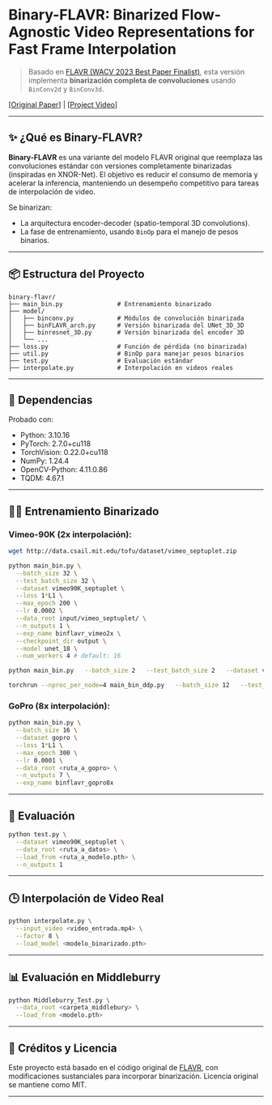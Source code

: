 
# Binary-FLAVR: Binarized Flow-Agnostic Video Representations for Fast Frame Interpolation

> Basado en [FLAVR (WACV 2023 Best Paper Finalist)](https://tarun005.github.io/FLAVR/), esta versión implementa **binarización completa de convoluciones** usando `BinConv2d` y `BinConv3d`.

[[Original Paper](https://arxiv.org/pdf/2012.08512.pdf)] | [[Project Video](https://youtu.be/HFOY7CGpJRM)]

---

## ✨ ¿Qué es Binary-FLAVR?

**Binary-FLAVR** es una variante del modelo FLAVR original que reemplaza las convoluciones estándar con versiones completamente binarizadas (inspiradas en XNOR-Net). El objetivo es reducir el consumo de memoria y acelerar la inferencia, manteniendo un desempeño competitivo para tareas de interpolación de video.

Se binarizan:
- La arquitectura encoder-decoder (spatio-temporal 3D convolutions).
- La fase de entrenamiento, usando `BinOp` para el manejo de pesos binarios.

---

## 📦 Estructura del Proyecto

```
binary-flavr/
├── main_bin.py               # Entrenamiento binarizado
├── model/
│   ├── binconv.py            # Módulos de convolución binarizada
│   ├── binFLAVR_arch.py      # Versión binarizada del UNet_3D_3D
│   ├── binresnet_3D.py       # Versión binarizada del encoder 3D
│   └── ...
├── loss.py                   # Función de pérdida (no binarizada)
├── util.py                   # BinOp para manejar pesos binarios
├── test.py                   # Evaluación estándar
├── interpolate.py            # Interpolación en videos reales
```

---

## 🧩 Dependencias

Probado con:

- Python: 3.10.16
- PyTorch: 2.7.0+cu118
- TorchVision: 0.22.0+cu118
- NumPy: 1.24.4
- OpenCV-Python: 4.11.0.86
- TQDM: 4.67.1


---

## 🏋️‍♂️ Entrenamiento Binarizado

### Vimeo-90K (2x interpolación):

```bash
wget http://data.csail.mit.edu/tofu/dataset/vimeo_septuplet.zip
```

```bash
python main_bin.py \
  --batch_size 32 \
  --test_batch_size 32 \
  --dataset vimeo90K_septuplet \
  --loss 1*L1 \
  --max_epoch 200 \
  --lr 0.0002 \
  --data_root input/vimeo_septuplet/ \
  --n_outputs 1 \
  --exp_name binflavr_vimeo2x \
  --checkpoint_dir output \
  --model unet_18 \
  --num_workers 4 # default: 16
```

```bash
python main_bin.py   --batch_size 2   --test_batch_size 2   --dataset vimeo90K_septuplet   --loss 1*L1   --max_epoch 200   --lr 0.0002   --data_root input/vimeo_septuplet/   --n_outputs 1   --exp_name binflavr_vimeo2x_nodata_parallel   --checkpoint_dir output   --model unet_18   --num_workers 2   --cuda True
```

```bash
torchrun --nproc_per_node=4 main_bin_ddp.py   --batch_size 12   --test_batch_size 2   --dataset vimeo90K_septuplet   --loss 1*L1   --max_epoch 200   --lr 0.0002   --data_root input/vimeo_septuplet/   --n_outputs 1   --exp_name binflavr_vimeo2x_batch12   --checkpoint_dir output   --model unet_18   --num_workers 2   --cuda True
```


### GoPro (8x interpolación):

```bash
python main_bin.py \
  --batch_size 16 \
  --dataset gopro \
  --loss 1*L1 \
  --max_epoch 300 \
  --lr 0.0001 \
  --data_root <ruta_a_gopro> \
  --n_outputs 7 \
  --exp_name binflavr_gopro8x
```

---

## 🧪 Evaluación

```bash
python test.py \
  --dataset vimeo90K_septuplet \
  --data_root <ruta_a_datos> \
  --load_from <ruta_a_modelo.pth> \
  --n_outputs 1
```

---

## 🕒 Interpolación de Video Real

```bash
python interpolate.py \
  --input_video <video_entrada.mp4> \
  --factor 8 \
  --load_model <modelo_binarizado.pth>
```

---

## 📊 Evaluación en Middleburry

```bash
python Middleburry_Test.py \
  --data_root <carpeta_middlebury> \
  --load_from <modelo.pth>
```

---

## 🧠 Créditos y Licencia

Este proyecto está basado en el código original de [FLAVR](https://github.com/tarun005/FLAVR), con modificaciones sustanciales para incorporar binarización. Licencia original se mantiene como MIT.

---
